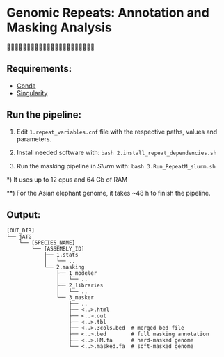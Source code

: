 # Genomic Repeats: Annotation and Masking Analysis
🧬😷🧬😷🧬😷🧬😷🧬😷🧬😷🧬😷🧬😷🧬😷🧬😷🧬😷

## Requirements:
* [Conda](https://docs.conda.io)
* [Singularity](https://sylabs.io/guides/3.0/user-guide/index.html)


## Run the pipeline:

1) Edit `1.repeat_variables.cnf` file with the respective paths, values and parameters.

2) Install needed software with: `bash 2.install_repeat_dependencies.sh`

3) Run the masking pipeline in _Slurm_ with: `bash 3.Run_RepeatM_slurm.sh`

\*) It uses up to 12 cpus and 64 Gb of RAM

\**) For the Asian elephant genome, it takes ~48 h to finish the pipeline.

## Output:
```
[OUT_DIR]
└── jATG
    └── [SPECIES_NAME]
        └── [ASSEMBLY_ID]
            ├── 1.stats
            │   └── ..
            └── 2.masking
                ├── 1_modeler
                │   └── ..
                ├── 2_libraries
                │   └── ..
                └── 3_masker
                    ├── ..
                    ├── <..>.html    
                    ├── <..>.out
                    ├── <..>.tbl
                    ├── <..>.3cols.bed  # merged bed file
                    ├── <..>.bed        # full masking annotation
                    ├── <..>.HM.fa      # hard-masked genome
                    └── <..>.masked.fa  # soft-masked genome
```
